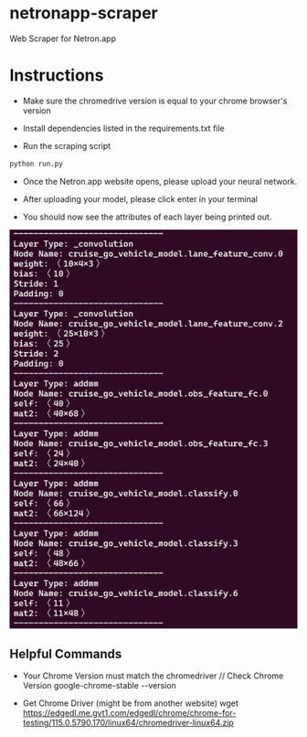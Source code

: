 # netronapp-scraper
Web Scraper for Netron.app

# Instructions

* Make sure the chromedrive version is equal to your chrome browser's version

* Install dependencies listed in the requirements.txt file

* Run the scraping script 

```bash p
python run.py
```

* Once the Netron.app website opens, please upload your neural network. 

* After uploading your model, please click enter in your terminal

* You should now see the attributes of each layer being printed out. 

![Example output](./captures/example-output.png)



## Helpful Commands

* Your Chrome Version must match the chromedriver
// Check Chrome Version
google-chrome-stable --version

* Get Chrome Driver (might be from another website)
wget https://edgedl.me.gvt1.com/edgedl/chrome/chrome-for-testing/115.0.5790.170/linux64/chromedriver-linux64.zip

